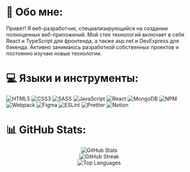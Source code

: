 # 💫 Обо мне:

Привет! Я веб-разработчик, специализирующийся на создании полноценных веб-приложений. Мой стек технологий включает в себя React и TypeScript для фронтенда, а также asp.net и DevExpress для бэкенда. Активно занимаюсь разработкой собственных проектов и постоянно изучаю новые технологии.

# 💻 Языки и инструменты:

![HTML5](https://img.shields.io/badge/html5-%23E34F26.svg?style=for-the-badge&logo=html5&logoColor=white) ![CSS3](https://img.shields.io/badge/CSS3-1572B6?style=for-the-badge&logo=css3&logoColor=white) ![SASS](https://img.shields.io/badge/Sass-CC6699?style=for-the-badge&logo=sass&logoColor=white)
![JavaScript](https://img.shields.io/badge/JavaScript-F7DF1E?style=for-the-badge&logo=javascript&logoColor=black) ![React](https://img.shields.io/badge/react-%2320232a.svg?style=for-the-badge&logo=react&logoColor=%2361DAFB) ![MongoDB](https://img.shields.io/badge/MongoDB-4EA94B?style=for-the-badge&logo=mongodb&logoColor=white) ![NPM](https://img.shields.io/badge/NPM-%23000000.svg?style=for-the-badge&logo=npm&logoColor=white) ![Webpack](https://img.shields.io/badge/webpack-%238DD6F9.svg?style=for-the-badge&logo=webpack&logoColor=black) ![Figma](https://img.shields.io/badge/figma-%23F24E1E.svg?style=for-the-badge&logo=figma&logoColor=white) ![ESLint](https://img.shields.io/badge/ESLint-4B3263?style=for-the-badge&logo=eslint&logoColor=white) ![Prettier](https://img.shields.io/badge/prettier-1A2C34?style=for-the-badge&logo=prettier&logoColor=F7BA3E) ![Notion](https://img.shields.io/badge/Notion-%23000000.svg?style=for-the-badge&logo=notion&logoColor=white)

# 📊 GitHub Stats:

<div align="center">
  <img src="https://github-readme-stats.vercel.app/api?username=IgorSukhachev&theme=dark&hide_border=false&include_all_commits=false&count_private=false" alt="GitHub Stats">
  <br>
  <img src="https://github-readme-streak-stats.herokuapp.com/?user=IgorSukhachev&theme=dark&hide_border=false" alt="GitHub Streak">
  <br>
  <img src="https://github-readme-stats.vercel.app/api/top-langs/?username=IgorSukhachev&theme=dark&hide_border=false&include_all_commits=false&count_private=false&layout=compact" alt="Top Languages">
</div>
